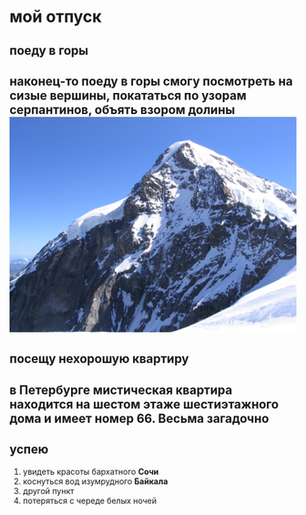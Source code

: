 # мой отпуск

## поеду в **горы**
наконец-то поеду в горы
смогу посмотреть на сизые вершины,
покататься по узорам серпантинов,
объять взором долины
![](Moench_2339.jpg)
---
## посещу нехорошую квартиру
в Петербурге мистическая квартира находится на шестом этаже **шестиэтажного** дома
и имеет номер **66**. Весьма загадочно
---
## успею
1. увидеть красоты бархатного **Сочи**
2. коснуться вод изумрудного **Байкала**
3. другой пункт
3. потеряться с череде белых ночей
